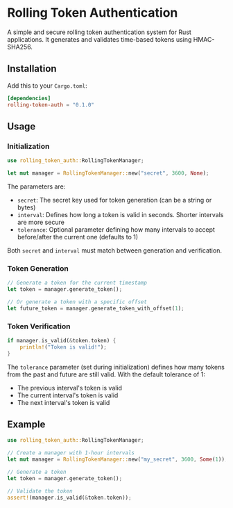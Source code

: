 # Rolling Token Authentication

A simple and secure rolling token authentication system for Rust applications. It generates and validates time-based tokens using HMAC-SHA256.

## Installation

Add this to your `Cargo.toml`:

```toml
[dependencies]
rolling-token-auth = "0.1.0"
```

## Usage

### Initialization
```rust
use rolling_token_auth::RollingTokenManager;

let mut manager = RollingTokenManager::new("secret", 3600, None);
```

The parameters are:
- `secret`: The secret key used for token generation (can be a string or bytes)
- `interval`: Defines how long a token is valid in seconds. Shorter intervals are more secure
- `tolerance`: Optional parameter defining how many intervals to accept before/after the current one (defaults to 1)

Both `secret` and `interval` must match between generation and verification.

### Token Generation
```rust
// Generate a token for the current timestamp
let token = manager.generate_token();

// Or generate a token with a specific offset
let future_token = manager.generate_token_with_offset(1);
```

### Token Verification
```rust
if manager.is_valid(&token.token) {
    println!("Token is valid!");
}
```

The `tolerance` parameter (set during initialization) defines how many tokens from the past and future are still valid. With the default tolerance of 1:
- The previous interval's token is valid
- The current interval's token is valid
- The next interval's token is valid

## Example

```rust
use rolling_token_auth::RollingTokenManager;

// Create a manager with 1-hour intervals
let mut manager = RollingTokenManager::new("my_secret", 3600, Some(1));

// Generate a token
let token = manager.generate_token();

// Validate the token
assert!(manager.is_valid(&token.token));
```
